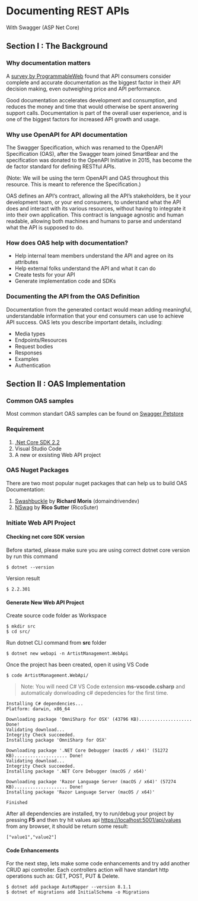 # Documenting REST APIs
With Swagger (ASP Net Core)

## Section I : The Background

### Why documentation matters
A [survey by ProgrammableWeb](https://www.programmableweb.com/news/api-consumers-want-reliability-documentation-and-community/2013/01/07) found that API consumers consider complete and accurate documentation as the biggest factor in their API decision making, even outweighing price and API performance.

Good documentation accelerates development and consumption, and reduces the money and time that would otherwise be spent answering support calls. Documentation is part of the overall user experience, and is one of the biggest factors for increased API growth and usage.

### Why use OpenAPI for API documentation
The Swagger Specification, which was renamed to the OpenAPI Specification (OAS), after the Swagger team joined SmartBear and the specification was donated to the OpenAPI Initiative in 2015, has become the de factor standard for defining RESTful APIs.

(Note: We will be using the term OpenAPI and OAS throughout this resource. This is meant to reference the Specification.)

OAS defines an API’s contract, allowing all the API’s stakeholders, be it your development team, or your end consumers, to understand what the API does and interact with its various resources, without having to integrate it into their own application. This contract is language agnostic and human readable, allowing both machines and humans to parse and understand what the API is supposed to do.

### How does OAS help with documentation?

* Help internal team members understand the API and agree on its attributes
* Help external folks understand the API and what it can do
* Create tests for your API
* Generate implementation code and SDKs

### Documenting the API from the OAS Definition
Documentation from the generated contact would mean adding meaningful, understandable information that your end consumers can use to achieve API success. OAS lets you describe important details, including:

* Media types
* Endpoints/Resources
* Request bodies
* Responses
* Examples
* Authentication


## Section II : OAS Implementation

### Common OAS samples
Most common standart OAS samples can be found on [Swagger Petstore](https://petstore.swagger.io)

### Requirement
1. [.Net Core SDK 2.2](https://dotnet.microsoft.com/download/dotnet-core/2.2)
2. Visual Studio Code
3. A new or exsisting Web API project

### OAS Nuget Packages
There are two most popular nuget packages that can help us to build OAS Documentation:

1. [Swashbuckle](https://github.com/domaindrivendev/Swashbuckle) by **Richard Moris** (domaindrivendev)
2. [NSwag](https://github.com/RicoSuter/NSwag) by **Rico Sutter** (RicoSuter)

### Initiate Web API Project
#### Checking net core SDK version
Before started, please make sure you are using correct dotnet core version by run this command

```
$ dotnet --version
```
Version result

```
$ 2.2.301
```

#### Generate New Web API Project
Create source code folder as Workspace

```
$ mkdir src
$ cd src/
```

Run dotnet CLI command from **src** folder

```
$ dotnet new webapi -n ArtistManagement.WebApi
```

Once the project has been created, open it using VS Code

```
$ code ArtistManagement.WebApi/
```

> Note: You will need C# VS Code extension **ms-vscode.csharp** and automaticaly donwloading c# depedencies for the first time.

```
Installing C# dependencies...
Platform: darwin, x86_64

Downloading package 'OmniSharp for OSX' (43796 KB).................... Done!
Validating download...
Integrity Check succeeded.
Installing package 'OmniSharp for OSX'

Downloading package '.NET Core Debugger (macOS / x64)' (51272 KB).................... Done!
Validating download...
Integrity Check succeeded.
Installing package '.NET Core Debugger (macOS / x64)'

Downloading package 'Razor Language Server (macOS / x64)' (57274 KB).................... Done!
Installing package 'Razor Language Server (macOS / x64)'

Finished
```

After all dependencies are installed, try to run/debug your project by pressing **F5** and then try hit values api [https://localhost:5001/api/values](https://localhost:5001/api/values) from any browser, it should be return some result:

```
["value1","value2"]
```

#### Code Enhancements
For the next step, lets make some code enhancements and try add another CRUD api controller. Each controllers action will have standart http operations such as: GET, POST, PUT & Delete.

```
$ dotnet add package AutoMapper --version 8.1.1
$ dotnet ef migrations add InitialSchema -o Migrations
```
